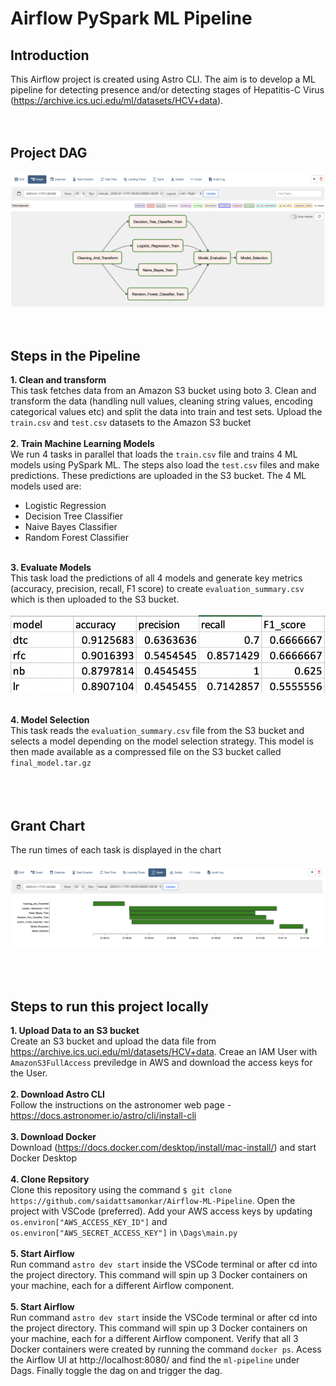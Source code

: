 # Airflow PySpark ML Pipeline 

## Introduction <br />
This Airflow project is created using Astro CLI. The aim is to develop a ML pipeline for detecting presence and/or detecting stages of Hepatitis-C Virus (https://archive.ics.uci.edu/ml/datasets/HCV+data). <br /><br /><br />

## Project DAG <br />
![DAG](https://github.com/saidattsamonkar/Airflow-ML-Pipeline/blob/main/assets/dag.png) <br /><br /><br />

## Steps in the Pipeline <br />
**1. Clean and transform** <br />
 This task fetches data from an Amazon S3 bucket using boto 3. Clean and transform the data (handling null values, cleaning string values, encoding categorical values etc) and split the data into train and test sets. Upload the ```train.csv``` and ```test.csv``` datasets to the Amazon S3 bucket
 <br /><br />
**2. Train Machine Learning Models** <br /> 
 We run 4 tasks in parallel that loads the ```train.csv``` file and trains 4 ML models using PySpark ML. The steps also load the ```test.csv``` files and make predictions. These predictions are uploaded in the S3 bucket. The 4 ML models used are:
 - Logistic Regression
 - Decision Tree Classifier
 - Naive Bayes Classifier
 - Random Forest Classifier
 <br /><br />
 
**3. Evaluate Models** <br /> 
 This task load the predictions of all 4 models and generate key metrics (accuracy, precision, recall, F1 score) to create ```evaluation_summary.csv``` which is then uploaded to the S3 bucket.<br /><br />
 ![Evaluation Summary]( https://github.com/saidattsamonkar/Airflow-ML-Pipeline/blob/main/assets/evaluation_summary.png)
<br /><br />
 
**4. Model Selection** <br /> 
 This task reads the ```evaluation_summary.csv``` file from the S3 bucket and selects a model depending on the model selection strategy. This model is then made available as a compressed file on the S3 bucket called ```final_model.tar.gz``` <br /><br />
<br /><br />
## Grant Chart <br />
The run times of each task is displayed in the chart <br /><br />
![GRANT CHART](https://github.com/saidattsamonkar/Airflow-ML-Pipeline/blob/main/assets/grant_chart.png) <br /><br />
<br /><br />
## Steps to run this project locally <br />

**1. Upload Data to an S3 bucket** <br />
Create an S3 bucket and upload the data file from https://archive.ics.uci.edu/ml/datasets/HCV+data. Creae an IAM User with ```AmazonS3FullAccess``` previledge in AWS and download the access keys for the User.
<br /><br />
**2. Download Astro CLI** <br />
Follow the instructions on the astronomer web page - https://docs.astronomer.io/astro/cli/install-cli
<br /><br />
**3. Download Docker** <br />
Download (https://docs.docker.com/desktop/install/mac-install/) and start Docker Desktop
<br /><br />
**4. Clone Repsitory** <br />
Clone this repository using the command ```$ git clone https://github.com/saidattsamonkar/Airflow-ML-Pipeline```. Open the project with VSCode (preferred).
Add your AWS access keys by updating ```os.environ["AWS_ACCESS_KEY_ID"]``` and ```os.environ["AWS_SECRET_ACCESS_KEY"]``` in ```\Dags\main.py```
<br /><br />
**5. Start Airflow** <br />
Run command ```astro dev start``` inside the VSCode terminal or after cd into the project directory. This command will spin up 3 Docker containers on your machine, each for a different Airflow component.
<br /><br />
**5. Start Airflow** <br />
Run command ```astro dev start``` inside the VSCode terminal or after cd into the project directory. This command will spin up 3 Docker containers on your machine, each for a different Airflow component. Verify that all 3 Docker containers were created by running the command ```docker ps```. Acess the Airflow UI at http://localhost:8080/ and find the ```ml-pipeline``` under Dags. Finally toggle the dag on and trigger the dag.

